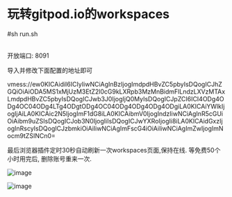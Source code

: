 # 玩转gitpod.io的workspaces

#sh run.sh

</br>
开放端口: 8091

导入并修改下面配置的地址即可

vmess://ew0KICAidiI6ICIyIiwNCiAgInBzIjogImdpdHBvZC5pbyIsDQogICJhZGQiOiAiODA5MS1xMjUzM3EtZ2l0cG9kLXRpb3MzMnBidmFlLndzLXVzMTAxLmdpdHBvZC5pbyIsDQogICJwb3J0IjogIjQ0MyIsDQogICJpZCI6ICI4ODg4ODg4OC04ODg4LTg4ODgtODg4OC04ODg4ODg4ODg4ODgiLA0KICAiYWlkIjogIjAiLA0KICAic2N5IjogImF1dG8iLA0KICAibmV0IjogIndzIiwNCiAgInR5cGUiOiAibm9uZSIsDQogICJob3N0IjogIiIsDQogICJwYXRoIjogIi8iLA0KICAidGxzIjogInRscyIsDQogICJzbmkiOiAiIiwNCiAgImFscG4iOiAiIiwNCiAgImZwIjogImNocm9tZSINCn0=

最后浏览器插件定时30秒自动刷新一次workspaces页面,保持在线. 等免费50个小时用完后, 删除账号重来一次.

![image](https://github.com/q2533q/gitpod/assets/18367618/2bb5bfe5-4534-4bb5-8c93-9c707f4b141e)

![image](https://github.com/q2533q/gitpod/assets/18367618/2da6e302-62c8-450c-a99b-94fe5167ed8f)
